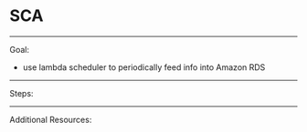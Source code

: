 # SCA

---

Goal: 
- use lambda scheduler to periodically feed info into Amazon RDS

---

Steps:

---

Additional Resources:

